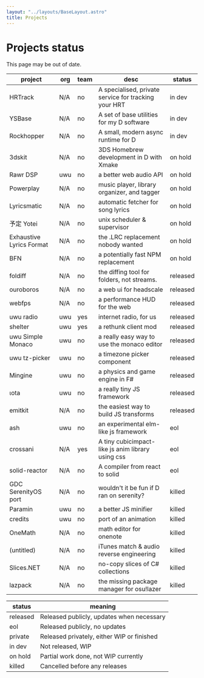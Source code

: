 ```yaml
---
layout: "../layouts/BaseLayout.astro"
title: Projects
---
```


# Projects status

This page may be out of date.

| project                  | org | team | desc                                                 | status   |
|--------------------------|-----|------|------------------------------------------------------|----------|
| HRTrack                  | N/A | no   | A specialised, private service for tracking your HRT | in dev   |
| YSBase                   | N/A | no   | A set of base utilities for my D software            | in dev   |
| Rockhopper               | N/A | no   | A small, modern async runtime for D                  | in dev   |
| 3dskit                   | N/A | no   | 3DS Homebrew development in D with Xmake             | on hold  |
| Rawr DSP                 | uwu | no   | a better web audio API                               | on hold  |
| Powerplay                | N/A | no   | music player, library organizer, and tagger          | on hold  |
| Lyricsmatic              | N/A | no   | automatic fetcher for song lyrics                    | on hold  |
| 予定 Yotei                 | N/A | no   | unix scheduler & supervisor                          | on hold  |
| Exhaustive Lyrics Format | N/A | no   | the .LRC replacement nobody wanted                   | on hold  |
| BFN                      | N/A | no   | a potentially fast NPM replacement                   | on hold  |
| foldiff                  | N/A | no   | the diffing tool for folders, not streams.           | released |
| ouroboros                | N/A | no   | a web ui for headscale                               | released |
| webfps                   | N/A | no   | a performance HUD for the web                        | released |
| uwu radio                | uwu | yes  | internet radio, for us                               | released |
| shelter                  | uwu | yes  | a rethunk client mod                                 | released |
| uwu Simple Monaco        | uwu | no   | a really easy way to use the monaco editor           | released |
| uwu tz-picker            | uwu | no   | a timezone picker component                          | released |
| Mingine                  | uwu | no   | a physics and game engine in F#                      | released |
| ιota                     | uwu | no   | a really tiny JS framework                           | released |
| emitkit                  | N/A | no   | the easiest way to build JS transforms               | released |
| ash                      | uwu | no   | an experimental elm-like js framework                | eol      |
| crossani                 | N/A | yes  | A tiny cubicimpact-like js anim library using css    | eol      |
| solid-reactor            | N/A | no   | A compiler from react to solid                       | eol      |
| GDC SerenityOS port      | N/A | no   | wouldn't it be fun if D ran on serenity?             | killed   |
| Paramin                  | uwu | no   | a better JS minifier                                 | killed   |
| credits                  | uwu | no   | port of an animation                                 | killed   |
| OneMath                  | N/A | no   | math editor for onenote                              | killed   |
| (untitled)               | N/A | no   | iTunes match & audio reverse engineering             | killed   |
| Slices.NET               | N/A | no   | no-copy slices of C# collections                     | killed   |
| lazpack                  | N/A | no   | the missing package manager for osu!lazer            | killed   |

| status   | meaning                                     |
|----------|---------------------------------------------|
| released | Released publicly, updates when necessary   |
| eol      | Released publicly, no updates               |
| private  | Released privately, either WIP or finished  |
| in dev   | Not released, WIP                           |
| on hold  | Partial work done, not WIP currently        |
| killed   | Cancelled before any releases               |
